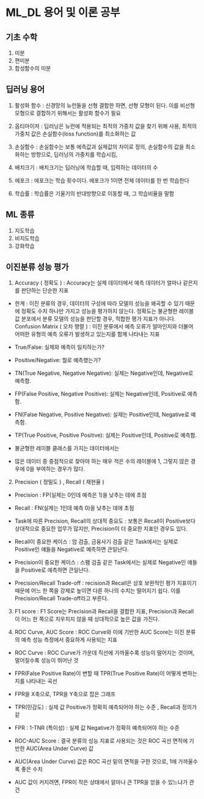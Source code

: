 # ML_DL 용어 및 이론 공부
## 기초 수학 
1. 미분
2. 편미분
3. 합성함수의 미분


## 딥러닝 용어

1. 활성화 함수 : 신경망의 뉴런들을 선형 결합한 하면, 선형 모형이 된다. 이를 비선형 모형으로 결합하기 위해서는 활성화 함수가 필요

2. 옵티마이저 : 딥러닝은 뉴런에 적용되는 최적의 가중치 값을 찾기 위해 사용, 최적의 가중치 값은 손실함수(loss function)를 최소화하는 값

3. 손실함수 : 손실함수는 보통 에측값과 실제값의 차이로 정의, 손실함수의 값을 최소화하는 방향으로, 딥러닝의 가중치를 학습시킴,

4. 배치크기 : 배치크기는 딥러닝에 학습할 때, 입력하는 데이터의 수

5. 에포크 : 에포크는 학습 횟수이다. 에포크가 1이면 전체 데이터를 한 번 학습한다

6. 학습률 : 학습률은 기울기의 반대방향으로 이동할 때, 그 학습비율을 말함

## ML 종류 

1. 지도학습
2. 비지도학습
3. 강화학습

## 이진분류 성능 평가 

1. Accuracy ( 정확도 ) : Accuracy는 실제 데이터에서 예측 데이터가 얼마나 같은지를 판단하는 단순한 지표

- 한계 : 이진 분류의 경우, 데이터의 구성에 따라 모델의 성능을 왜곡할 수 있기 때문에 정확도 수치 하나만 가지고 성능을 평가하지 않는다.
정확도는 불균형한 레이블 값 분포에서 분류 모델의 성능을 판단할 경우, 적합한 평가 지표가 아니다.
Confusion Matrix ( 오차 행렬 ) : 이진 분류에서 예측 오류가 얼마인지와 더불어 어떠한 유형의 예측 오류가 발생하고 있는지를 함께 나타내는 지표

-  True/False: 실제와 예측이 일치하는가?
-  Positive/Negative: 뭘로 예측했는가?

-  TN(True Negative, Negative Negative): 실제는 Negative인데, Negative로 예측함.
-  FP(False Positive, Negative Positive): 실제는 Negative인데, Positive로 예측함.
-  FN(False Negative, Positive Negative): 실제는 Positive인데, Negative로 예측함.
-  TP(True Positive, Positive Positive): 실제는 Positive인데, Positive로 예측함.
-  불균형한 레이블 클래스를 가지는 데이터에서는

-  많은 데이터 중 중점적으로 찾아야 하는 매우 적은 수의 레이블에 1,  그렇지 않은 경우에 0을 부여하는 경우가 많다.

2. Precision ( 정밀도 ) , Recall ( 재현율 )

-  Precision : FP(실제는 0인데 예측은 1)을 낮추는 데에 초점
-  Recall : FN(실제는 1인데 예측 0)을 낮추는 데에 초점

-  Task에 따른 Precision, Recall의 상대적 중요도 : 보통은 Recall이 Positive보다 상대적으로 중요한 업무가 많지만, Precision이 더 중요한 지표인 경우도 있다.

-  Recall이 중요한 케이스 : 암 검출, 금융사기 검출 같은 Task에서는 실제로 Positive인 얘들을 Negative로 예측하면 큰일난다.
-  Precision이 중요한 케이스 : 스팸 검출 같은 Task에서는 실제로 Negative인 얘들을 Positive로 예측하면 큰일난다.
-  Precision/Recall Trade-off : recision과 Recall은 상호 보완적인 평가 지표이기 때문에 어느 한 쪽을 강제로 높이면 다른 하나의 수치는 떨어지기 쉽다. 이를 Precision/Recall Trade-off라고 부른다.

3. F1 score : F1 Score는 Precision과 Recall을 결합한 지표, Precision과 Recall이 어느 한 쪽으로 치우치지 않을 때 상대적으로 높은 값을 가진다.

4. ROC Curve, AUC Score : ROC Curve와 이에 기반한 AUC Score는 이진 분류의 예측 성능 측정에서 중요하게 사용되는 지표

  - ROC Curve : ROC Curve가 가운데 직선에 가까울수록 성능이 떨어지는 것이며, 멀어질수록 성능이 뛰어난 것

  - FPR(False Positive Rate)이 변할 때 TPR(True Positive Rate)이 어떻게 변하는지를 나타내는 곡선
  - FPR을 X축으로, TPR을 Y축으로 잡은 그래프
  - TPR(민감도) : 실제 값 Positive가 정확히 예측되어야 하는 수준 , Recall과 정의가 같
  - FPR : 1-TNR (특이성) : 실제 값 Negative가 정확히 예측되어야 하는 수준
  - ROC-AUC Score : 결국 분류의 성능 지표로 사용되는 것은 ROC 곡선 면적에 기반한 AUC(Area Under Curve) 값

  - AUC(Area Under Curve) 값은 ROC 곡선 밑의 면적을 구한 것으로, 1에 가까울수록 좋은 수치
  - AUC 값이 커지려면, FPR이 작은 상태에서 알마나 큰 TPR을 얻을 수 있느냐가 관건
